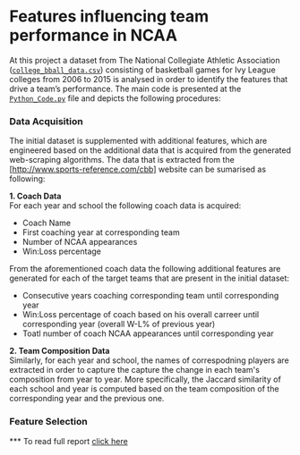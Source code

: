# Features influencing team performance in NCAA

At this project a dataset from The National Collegiate Athletic Association ([`college_bball_data.csv`](https://github.com/AndreasGeorgopoulos/team-performance-ncaa/blob/master/college_bball_data.csv)) consisting of basketball games for Ivy League colleges from 2006 to 2015 is analysed in order to identify the features that drive a team’s performance. The main code is presented at the [`Python_Code.py`](https://github.com/AndreasGeorgopoulos/team-performance-ncaa/blob/master/Python_Code.py) file and depicts the following procedures:

### Data Acquisition
The initial dataset is supplemented with additional features, which are engineered based on the additional data that is acquired from the generated web-scraping algorithms. The data that is extracted from the [http://www.sports-reference.com/cbb] website can be sumarised as following:  

**1. Coach Data**  
For each year and school the following coach data is acquired:
- Coach Name
- First coaching year at corresponding team
- Number of NCAA appearances
- Win:Loss percentage 

From the aforementioned coach data the following additional features are generated for each of the target teams that are present in the initial dataset:
- Consecutive years coaching corresponding team until corresponding year
- Win:Loss percentage of coach based on his overall carreer until corresponding year (overall W-L% of previous year)
- Toatl number of coach NCAA appearances until corresponding year
  
**2. Team Composition Data**  
Similarly, for each year and school, the names of correspodning players are extracted in order to capture the capture the change in each team's composition from year to year. More specifically, the Jaccard similarity of each school and year is computed based on the team composition of the corresponding year and the previous one.

### Feature Selection 


*** To read full report [click here](http://www.andreasgeorgopoulos.com/wp-content/uploads/2017/10/NCAA_Georgopoulos.pdf)

